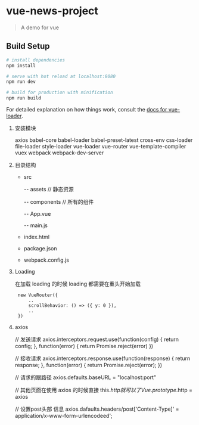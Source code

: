 # vue-news-project

> A demo for vue

## Build Setup

``` bash
# install dependencies
npm install

# serve with hot reload at localhost:8080
npm run dev

# build for production with minification
npm run build
```

For detailed explanation on how things work, consult the [docs for vue-loader](http://vuejs.github.io/vue-loader).


1. 安装模块

    axios babel-core babel-loader babel-preset-latest cross-env css-loader file-loader style-loader vue-loader vue-router vue-template-compiler vuex webpack webpack-dev-server

2. 目录结构

    - src

        -- assets  // 静态资源

        -- components  // 所有的组件

        -- App.vue

        -- main.js
    
    - index.html

    - package.json

    - webpack.config.js

3. Loading

    在加载 loading 的时候 loading 都需要在重头开始加载
    
        new VueRouter({
            ..
            scrollBehavior: () => ({ y: 0 }),
            ..
        })
        

4. axios

    // 发送请求
        axios.interceptors.request.use(function(config) {
            return config;
        }, function(error) {
            return Promise.reject(error)
        })

    // 接收请求
        axios.interceptors.response.use(function(response) {
            return response;
        }, function(error) {
            return Promise.reject(error);
        })

    // 请求的跟路径
        axios.defaults.baseURL = "localhost:port"

    // 其他页面在使用 axios 的时候直接 this.$http 就可以了
        Vue.prototype.$http = axios

    // 设置post头部 信息
        axios.dafaults.headers/post['Content-Type]' = application/x-www-form-urlencodeed';